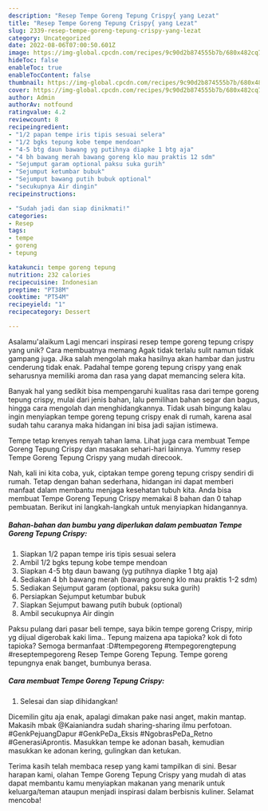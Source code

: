 ```yaml
---
description: "Resep Tempe Goreng Tepung Crispy{ yang Lezat"
title: "Resep Tempe Goreng Tepung Crispy{ yang Lezat"
slug: 2339-resep-tempe-goreng-tepung-crispy-yang-lezat
category: Uncategorized
date: 2022-08-06T07:00:50.601Z
image: https://img-global.cpcdn.com/recipes/9c90d2b874555b7b/680x482cq70/tempe-goreng-tepung-crispy-foto-resep-utama.jpg
hideToc: false
enableToc: true
enableTocContent: false
thumbnail: https://img-global.cpcdn.com/recipes/9c90d2b874555b7b/680x482cq70/tempe-goreng-tepung-crispy-foto-resep-utama.jpg
cover: https://img-global.cpcdn.com/recipes/9c90d2b874555b7b/680x482cq70/tempe-goreng-tepung-crispy-foto-resep-utama.jpg
author: Admin
authorAv: notfound
ratingvalue: 4.2
reviewcount: 8
recipeingredient:
- "1/2 papan tempe iris tipis sesuai selera"
- "1/2 bgks tepung kobe tempe mendoan"
- "4-5 btg daun bawang yg putihnya diapke 1 btg aja"
- "4 bh bawang merah bawang goreng klo mau praktis 12 sdm"
- "Sejumput garam optional paksu suka gurih"
- "Sejumput ketumbar bubuk"
- "Sejumput bawang putih bubuk optional"
- "secukupnya Air dingin"
recipeinstructions:

- "Sudah jadi dan siap dinikmati!"
categories:
- Resep
tags:
- tempe
- goreng
- tepung

katakunci: tempe goreng tepung 
nutrition: 232 calories
recipecuisine: Indonesian
preptime: "PT38M"
cooktime: "PT54M"
recipeyield: "1"
recipecategory: Dessert

---
```



Asalamu'alaikum Lagi mencari inspirasi resep tempe goreng tepung crispy yang unik? Cara membuatnya memang Agak tidak terlalu sulit namun tidak gampang juga. Jika salah mengolah maka hasilnya akan hambar dan justru cenderung tidak enak. Padahal tempe goreng tepung crispy yang enak seharusnya memiliki aroma dan rasa yang dapat memancing selera kita.


Banyak hal yang sedikit bisa mempengaruhi kualitas rasa dari tempe goreng tepung crispy, mulai dari jenis bahan, lalu pemilihan bahan segar dan bagus, hingga cara mengolah dan menghidangkannya. Tidak usah bingung kalau ingin menyiapkan tempe goreng tepung crispy enak di rumah, karena asal sudah tahu caranya maka hidangan ini bisa jadi sajian istimewa.

Tempe tetap krenyes renyah tahan lama. Lihat juga cara membuat Tempe Goreng Tepung Crispy dan masakan sehari-hari lainnya. Yummy resep Tempe Goreng Tepung Crispy yang mudah direcook.


Nah, kali ini kita coba, yuk, ciptakan tempe goreng tepung crispy sendiri di rumah. Tetap dengan bahan sederhana, hidangan ini dapat memberi manfaat dalam membantu menjaga kesehatan tubuh kita. Anda bisa membuat Tempe Goreng Tepung Crispy memakai 8 bahan dan 0 tahap pembuatan. Berikut ini langkah-langkah untuk menyiapkan hidangannya.

<!--inarticleads1-->

##### Bahan-bahan dan bumbu yang diperlukan dalam pembuatan Tempe Goreng Tepung Crispy:

1. Siapkan 1/2 papan tempe iris tipis sesuai selera
1. Ambil 1/2 bgks tepung kobe tempe mendoan
1. Siapkan 4-5 btg daun bawang (yg putihnya diapke 1 btg aja)
1. Sediakan 4 bh bawang merah (bawang goreng klo mau praktis 1-2 sdm)
1. Sediakan Sejumput garam (optional, paksu suka gurih)
1. Persiapkan Sejumput ketumbar bubuk
1. Siapkan Sejumput bawang putih bubuk (optional)
1. Ambil secukupnya Air dingin


Paksu pulang dari pasar beli tempe, saya bikin tempe goreng Crispy, mirip yg dijual digerobak kaki lima.. Tepung maizena apa tapioka? kok di foto tapioka? Semoga bermanfaat :D#tempegoreng #tempegorengtepung #reseptempegoreng Resep Tempe Goreng Tepung. Tempe goreng tepungnya enak banget, bumbunya berasa. 

<!--inarticleads2-->

##### Cara membuat Tempe Goreng Tepung Crispy:


1. Selesai dan siap dihidangkan!

Dicemilin gitu aja enak, apalagi dimakan pake nasi anget, makin mantap. Makasih mbak @Kaianiandra sudah sharing-sharing ilmu perfotoan. #GenkPejuangDapur #GenkPeDa_Eksis #NgobrasPeDa_Retno #GenerasiAprontis. Masukkan tempe ke adonan basah, kemudian masukkan ke adonan kering, gulingkan dan ketukan. 

Terima kasih telah membaca resep yang kami tampilkan di sini. Besar harapan kami, olahan Tempe Goreng Tepung Crispy yang mudah di atas dapat membantu kamu menyiapkan makanan yang menarik untuk keluarga/teman ataupun menjadi inspirasi dalam berbisnis kuliner. Selamat mencoba!
